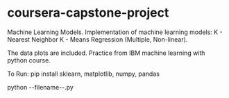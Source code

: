 # coursera-capstone-project

Machine Learning Models.
Implementation of machine learning models: 
   K - Nearest Neighbor
   K - Means
   Regression (Multiple, Non-linear).

The data plots are included.
Practice from IBM machine learning with python course.

To Run:
pip install sklearn, matplotlib, numpy, pandas

python --filename--.py
